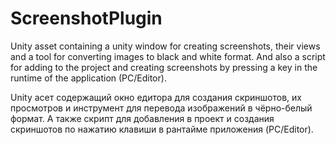 # ScreenshotPlugin
Unity asset containing a unity window for creating screenshots, their views and a tool for converting images to black and white format.
And also a script for adding to the project and creating screenshots by pressing a key in the runtime of the application (PC/Editor).

Unity асет содержащий окно едитора для создания скриншотов, их просмотров и инструмент для перевода изображений в чёрно-белый формат.
А также скрипт для добавления в проект и создания скриншотов по нажатию клавиши в рантайме приложения (PC/Editor).
